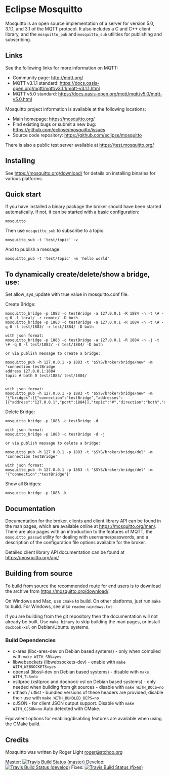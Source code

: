 Eclipse Mosquitto
=================

Mosquitto is an open source implementation of a server for version 5.0, 3.1.1,
and 3.1 of the MQTT protocol. It also includes a C and C++ client library, and
the `mosquitto_pub` and `mosquitto_sub` utilities for publishing and
subscribing.

## Links

See the following links for more information on MQTT:

- Community page: <http://mqtt.org/>
- MQTT v3.1.1 standard: <https://docs.oasis-open.org/mqtt/mqtt/v3.1.1/mqtt-v3.1.1.html>
- MQTT v5.0 standard: <https://docs.oasis-open.org/mqtt/mqtt/v5.0/mqtt-v5.0.html>

Mosquitto project information is available at the following locations:

- Main homepage: <https://mosquitto.org/>
- Find existing bugs or submit a new bug: <https://github.com/eclipse/mosquitto/issues>
- Source code repository: <https://github.com/eclipse/mosquitto>

There is also a public test server available at <https://test.mosquitto.org/>

## Installing

See <https://mosquitto.org/download/> for details on installing binaries for
various platforms.

## Quick start

If you have installed a binary package the broker should have been started
automatically. If not, it can be started with a basic configuration:

    mosquitto

Then use `mosquitto_sub` to subscribe to a topic:

    mosquitto_sub -t 'test/topic' -v

And to publish a message:

    mosquitto_pub -t 'test/topic' -m 'hello world'

## To dynamically create/delete/show a bridge, use:

Set allow_sys_update with true value in mosquitto.conf file.

Create Bridge:

    mosquitto_bridge -p 1883 -c testBridge -a 127.0.0.1 -R 1884 -n -t \# -q 0 -l local/ -r remote/ -D both
    mosquitto_bridge -p 1883 -c testBridge -a 127.0.0.1 -R 1884 -n -t \# -q 0 -l test/1883/ -r test/1884/ -D both

    with json format:
    mosquitto_bridge -p 1883 -c testBridge -a 127.0.0.1 -R 1884 -n -j -t \# -q 0 -l test/1883/ -r test/1884/ -D both

    or via publish message to create a bridge:

    mosquitto_pub -h 127.0.0.1 -p 1883 -t '$SYS/broker/bridge/new' -m 'connection testBridge
    address 127.0.0.1:1884
    topic # both 0 test/1883/ test/1884/
    '

    with json format:
    mosquitto_pub -h 127.0.0.1 -p 1883 -t '$SYS/broker/bridge/new' -m '{"bridges":[{"connection":"testBridge","addresses":[{"address":"127.0.0.1","port":1884}],"topic":"#","direction":"both","qos":0,"local_prefix":"test/1883/","remote_prefix":"test/1884/"}]}'

Delete Bridge:

    mosquitto_bridge -p 1883 -c testBridge -d

    with json format:
    mosquitto_bridge -p 1883 -c testBridge -d -j

    or via publish message to delete a bridge:

    mosquitto_pub -h 127.0.0.1 -p 1883 -t '$SYS/broker/bridge/del' -m 'connection testBridge'

    with json format:
    mosquitto_pub -h 127.0.0.1 -p 1883 -t '$SYS/broker/bridge/del' -m '{"connection":"testBridge"}'

Show all Bridges:

    mosquitto_bridge -p 1883 -k

## Documentation

Documentation for the broker, clients and client library API can be found in
the man pages, which are available online at <https://mosquitto.org/man/>. There
are also pages with an introduction to the features of MQTT, the
`mosquitto_passwd` utility for dealing with username/passwords, and a
description of the configuration file options available for the broker.

Detailed client library API documentation can be found at <https://mosquitto.org/api/>

## Building from source

To build from source the recommended route for end users is to download the
archive from <https://mosquitto.org/download/>.

On Windows and Mac, use `cmake` to build. On other platforms, just run `make`
to build. For Windows, see also `readme-windows.txt`.

If you are building from the git repository then the documentation will not
already be built. Use `make binary` to skip building the man pages, or install
`docbook-xsl` on Debian/Ubuntu systems.

### Build Dependencies

* c-ares (libc-ares-dev on Debian based systems) - only when compiled with `make WITH_SRV=yes`
* libwebsockets (libwebsockets-dev) - enable with `make WITH_WEBSOCKETS=yes`
* openssl (libssl-dev on Debian based systems) - disable with `make WITH_TLS=no`
* xsltproc (xsltproc and docbook-xsl on Debian based systems) - only needed when building from git sources - disable with `make WITH_DOCS=no`
* uthash / utlist - bundled versions of these headers are provided, disable their use with `make WITH_BUNDLED_DEPS=no`
* cJSON - for client JSON output support. Disable with `make WITH_CJSON=no` Auto detected with CMake.

Equivalent options for enabling/disabling features are available when using the CMake build.


## Credits

Mosquitto was written by Roger Light <roger@atchoo.org>

Master: [![Travis Build Status (master)](https://travis-ci.org/eclipse/mosquitto.svg?branch=master)](https://travis-ci.org/eclipse/mosquitto)
Develop: [![Travis Build Status (develop)](https://travis-ci.org/eclipse/mosquitto.svg?branch=develop)](https://travis-ci.org/eclipse/mosquitto)
Fixes: [![Travis Build Status (fixes)](https://travis-ci.org/eclipse/mosquitto.svg?branch=fixes)](https://travis-ci.org/eclipse/mosquitto)
